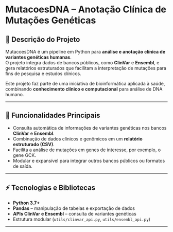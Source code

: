 # MutacoesDNA – Anotação Clínica de Mutações Genéticas

## 🔬 Descrição do Projeto
MutacoesDNA é um pipeline em Python para **análise e anotação clínica de variantes genéticas humanas**.  
O projeto integra dados de bancos públicos, como **ClinVar** e **Ensembl**, e gera relatórios estruturados que facilitam a interpretação de mutações para fins de pesquisa e estudos clínicos.

Este projeto faz parte de uma iniciativa de bioinformática aplicada à saúde, combinando **conhecimento clínico e computacional** para análise de DNA humano.

---

## 🧩 Funcionalidades Principais
- Consulta automática de informações de variantes genéticas nos bancos **ClinVar** e **Ensembl**.  
- Combinação de dados clínicos e genômicos em um **relatório estruturado (CSV)**.  
- Facilita a análise de mutações em genes de interesse, por exemplo, o gene GCK.  
- Modular e expansível para integrar outros bancos públicos ou formatos de saída.

---

## ⚡ Tecnologias e Bibliotecas
- **Python 3.7+**  
- **Pandas** – manipulação de tabelas e exportação de dados  
- **APIs ClinVar e Ensembl** – consulta de variantes genéticas  
- Estrutura modular (`utils/clinvar_api.py`, `utils/ensembl_api.py`)  

---

